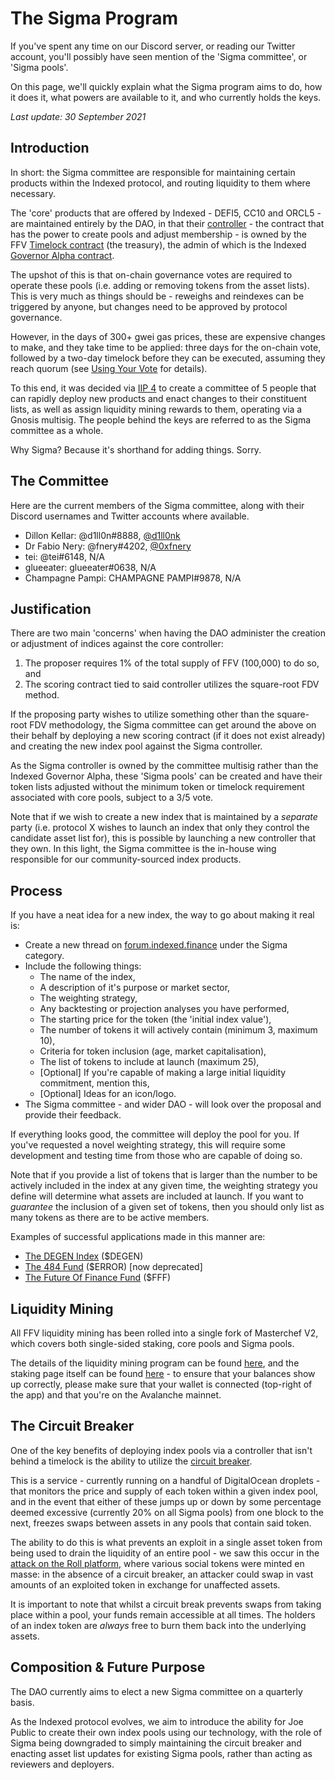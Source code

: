 # The Sigma Program

If you've spent any time on our Discord server, or reading our Twitter account, you'll possibly have seen mention of the 'Sigma committee', or 'Sigma pools'.

On this page, we'll quickly explain what the Sigma program aims to do, how it does it, what powers are available to it, and who currently holds the keys.

*Last update: 30 September 2021*

## Introduction

In short: the Sigma committee are responsible for maintaining certain products within the Indexed protocol, and routing liquidity to them where necessary.

The 'core' products that are offered by Indexed - DEFI5, CC10 and ORCL5 - are maintained entirely by the DAO, in that their [controller](https://etherscan.io/address/0xf00a38376c8668fc1f3cd3daeef42e0e44a7fcdb) - the contract that has the power to create pools and adjust membership - is owned by the FFV [Timelock contract](https://etherscan.io/address/0x78a3ef33cf033381feb43ba4212f2af5a5a0a2ea) (the treasury), the admin of which is the Indexed [Governor Alpha contract](https://etherscan.io/address/0x95129751769f99cc39824a0793ef4933dd8bb74b).

The upshot of this is that on-chain governance votes are required to operate these pools (i.e. adding or removing tokens from the asset lists). This is very much as things should be - reweighs and reindexes can be triggered by anyone, but changes need to be approved by protocol governance.

However, in the days of 300+ gwei gas prices, these are expensive changes to make, and they take time to be applied: three days for the on-chain vote, followed by a two-day timelock before they can be executed, assuming they reach quorum (see [Using Your Vote]() for details).

To this end, it was decided via [IIP 4](https://forum.indexed.finance/t/iip-4-sigma-pilot/74) to create a committee of 5 people that can rapidly deploy new products and enact changes to their constituent lists, as well as assign liquidity mining rewards to them, operating via a Gnosis multisig. The people behind the keys are referred to as the Sigma committee as a whole.

Why Sigma? Because it's shorthand for adding things. Sorry.

## The Committee

Here are the current members of the Sigma committee, along with their Discord usernames and Twitter accounts where available.

* Dillon Kellar: @d1ll0n#8888, [@d1ll0nk](https://twitter.com/d1ll0nk)
* Dr Fabio Nery: @fnery#4202, [@0xfnery](https://twitter.com/0xfnery)
* tei: @tei#6148, N/A
* glueeater: glueeater#0638, N/A
* Champagne Pampi: CHAMPAGNE PAMPI#9878, N/A

## Justification

There are two main 'concerns' when having the DAO administer the creation or adjustment of indices against the core controller:

1. The proposer requires 1% of the total supply of FFV (100,000) to do so, and
2. The scoring contract tied to said controller utilizes the square-root FDV method.

If the proposing party wishes to utilize something other than the square-root FDV methodology, the Sigma committee can get around the above on their behalf by deploying a new scoring contract (if it does not exist already) and creating the new index pool against the Sigma controller.

As the Sigma controller is owned by the committee multisig rather than the Indexed Governor Alpha, these 'Sigma pools' can be created and have their token lists adjusted without the minimum token or timelock requirement associated with core pools, subject to a 3/5 vote.

Note that if we wish to create a new index that is maintained by a *separate* party (i.e. protocol X wishes to launch an index that only they control the candidate asset list for), this is possible by launching a new controller that they own. In this light, the Sigma committee is the in-house wing responsible for our community-sourced index products.

## Process

If you have a neat idea for a new index, the way to go about making it real is:

* Create a new thread on [forum.indexed.finance](https://forum.indexed.finance) under the Sigma category.
* Include the following things:
    * The name of the index,
    * A description of it's purpose or market sector,
    * The weighting strategy,
    * Any backtesting or projection analyses you have performed,
    * The starting price for the token (the 'initial index value'),
    * The number of tokens it will actively contain (minimum 3, maximum 10),
    * Criteria for token inclusion (age, market capitalisation),
    * The list of tokens to include at launch (maximum 25),
    * [Optional] If you're capable of making a large initial liquidity commitment, mention this,
    * [Optional] Ideas for an icon/logo.
* The Sigma committee - and wider DAO - will look over the proposal and provide their feedback.

If everything looks good, the committee will deploy the pool for you. If you've requested a novel weighting strategy, this will require some development and testing time from those who are capable of doing so. 

Note that if you provide a list of tokens that is larger than the number to be actively included in the index at any given time, the weighting strategy you define will determine what assets are included at launch. If you want to *guarantee* the inclusion of a given set of tokens, then you should only list as many tokens as there are to be active members.

Examples of successful applications made in this manner are:
  * [The DEGEN Index](https://forum.indexed.finance/t/application-for-the-degen-index/85) ($DEGEN)
  * [The 484 Fund](https://forum.indexed.finance/t/application-for-484-fund-error/583/) ($ERROR) [now deprecated]
  * [The Future Of Finance Fund](https://forum.indexed.finance/t/proposal-the-future-of-finance-fund-fff/625) ($FFF)

## Liquidity Mining

All FFV liquidity mining has been rolled into a single fork of Masterchef V2, which covers both single-sided staking, core pools and Sigma pools.

The details of the liquidity mining program can be found [here](https://FFVfi.medium.com/introducing-the-extended-FFV-liquidity-mining-program-ae30a0470001), and the staking page itself can be found [here](https://indexed.finance/staking) - to ensure that your balances show up correctly, please make sure that your wallet is connected (top-right of the app) and that you're on the Avalanche mainnet.

## The Circuit Breaker

One of the key benefits of deploying index pools via a controller that isn't behind a timelock is the ability to utilize the [circuit breaker](https://github.com/indexed-finance/circuit-breaker).

This is a service - currently running on a handful of DigitalOcean droplets - that monitors the price and supply of each token within a given index pool, and in the event that either of these jumps up or down by some percentage deemed excessive (currently 20% on all Sigma pools) from one block to the next, freezes swaps between assets in any pools that contain said token.

The ability to do this is what prevents an exploit in a single asset token from being used to drain the liquidity of an entire pool - we saw this occur in the [attack on the Roll platform](https://www.coindesk.com/social-tokens-crash-after-a-reported-hack-at-tryroll-wallet), where various social tokens were minted en masse: in the absence of a circuit breaker, an attacker could swap in vast amounts of an exploited token in exchange for unaffected assets.

It is important to note that whilst a circuit break prevents swaps from taking place within a pool, your funds remain accessible at all times. The holders of an index token are _always_ free to burn them back into the underlying assets.

## Composition & Future Purpose

The DAO currently aims to elect a new Sigma committee on a quarterly basis.

As the Indexed protocol evolves, we aim to introduce the ability for Joe Public to create their own index pools using our technology, with the role of Sigma being downgraded to simply maintaining the circuit breaker and enacting asset list updates for existing Sigma pools, rather than acting as reviewers and deployers.